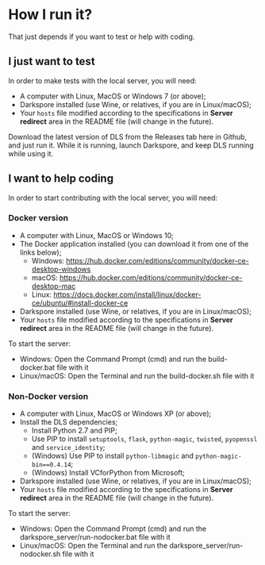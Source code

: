 # How I run it?
That just depends if you want to test or help with coding.

## I just want to test
In order to make tests with the local server, you will need:

- A computer with Linux, MacOS or Windows 7 (or above);
- Darkspore installed (use Wine, or relatives, if you are in Linux/macOS);
- Your `hosts` file modified according to the specifications in **Server redirect** area in the README file (will change in the future).

Download the latest version of DLS from the Releases tab here in Github, and just run it. While it is running, launch Darkspore, and keep DLS running while using it.

## I want to help coding
In order to start contributing with the local server, you will need:

### Docker version
- A computer with Linux, MacOS or Windows 10;
- The Docker application installed (you can download it from one of the links below);
   - Windows: https://hub.docker.com/editions/community/docker-ce-desktop-windows
   - macOS: https://hub.docker.com/editions/community/docker-ce-desktop-mac
   - Linux: https://docs.docker.com/install/linux/docker-ce/ubuntu/#install-docker-ce
- Darkspore installed (use Wine, or relatives, if you are in Linux/macOS);
- Your `hosts` file modified according to the specifications in **Server redirect** area in the README file (will change in the future).

To start the server:
- Windows: Open the Command Prompt (cmd) and run the build-docker.bat file with it
- Linux/macOS: Open the Terminal and run the build-docker.sh file with it

### Non-Docker version
- A computer with Linux, MacOS or Windows XP (or above);
- Install the DLS dependencies;
   - Install Python 2.7 and PIP;
   - Use PIP to install `setuptools`, `flask`, `python-magic`, `twisted`, `pyopenssl` and `service_identity`;
   - (Windows) Use PIP to install `python-libmagic` and `python-magic-bin==0.4.14`;
   - (Windows) Install VCforPython from Microsoft;
- Darkspore installed (use Wine, or relatives, if you are in Linux/macOS);
- Your `hosts` file modified according to the specifications in **Server redirect** area in the README file (will change in the future).

To start the server:
- Windows: Open the Command Prompt (cmd) and run the darkspore_server/run-nodocker.bat file with it
- Linux/macOS: Open the Terminal and run the darkspore_server/run-nodocker.sh file with it
